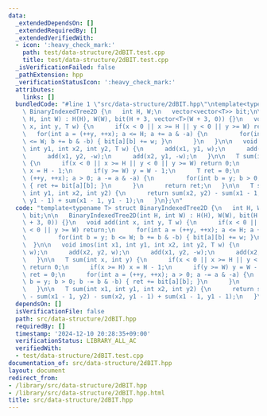 ```yaml
---
data:
  _extendedDependsOn: []
  _extendedRequiredBy: []
  _extendedVerifiedWith:
  - icon: ':heavy_check_mark:'
    path: test/data-structure/2dBIT.test.cpp
    title: test/data-structure/2dBIT.test.cpp
  _isVerificationFailed: false
  _pathExtension: hpp
  _verificationStatusIcon: ':heavy_check_mark:'
  attributes:
    links: []
  bundledCode: "#line 1 \"src/data-structure/2dBIT.hpp\"\ntemplate<typename T> struct\
    \ BinaryIndexedTree2D {\n   int H, W;\n   vector<vector<T>> bit;\n\n   BinaryIndexedTree2D(int\
    \ H, int W) : H(H), W(W), bit(H + 3, vector<T>(W + 3, 0)) {}\n   void add(int\
    \ x, int y, T w) {\n      if(x < 0 || x >= H || y < 0 || y >= W) return;\n   \
    \   for(int a = (++y, ++x); a <= H; a += a & -a) {\n         for(int b = y; b\
    \ <= W; b += b & -b) { bit[a][b] += w; }\n      }\n   }\n\n   void imos(int x1,\
    \ int y1, int x2, int y2, T w) {\n      add(x1, y1, w);\n      add(x2, y2, w);\n\
    \      add(x1, y2, -w);\n      add(x2, y1, -w);\n   }\n\n   T sum(int x, int y)\
    \ {\n      if(x < 0 || x >= H || y < 0 || y >= W) return 0;\n      if(x >= H)\
    \ x = H - 1;\n      if(y >= W) y = W - 1;\n      T ret = 0;\n      for(int a =\
    \ (++y, ++x); a > 0; a -= a & -a) {\n         for(int b = y; b > 0; b -= b & -b)\
    \ { ret += bit[a][b]; }\n      }\n      return ret;\n   }\n\n   T sum(int x1,\
    \ int y1, int x2, int y2) {\n      return sum(x2, y2) - sum(x1 - 1, y2) - sum(x2,\
    \ y1 - 1) + sum(x1 - 1, y1 - 1);\n   }\n};\n"
  code: "template<typename T> struct BinaryIndexedTree2D {\n   int H, W;\n   vector<vector<T>>\
    \ bit;\n\n   BinaryIndexedTree2D(int H, int W) : H(H), W(W), bit(H + 3, vector<T>(W\
    \ + 3, 0)) {}\n   void add(int x, int y, T w) {\n      if(x < 0 || x >= H || y\
    \ < 0 || y >= W) return;\n      for(int a = (++y, ++x); a <= H; a += a & -a) {\n\
    \         for(int b = y; b <= W; b += b & -b) { bit[a][b] += w; }\n      }\n \
    \  }\n\n   void imos(int x1, int y1, int x2, int y2, T w) {\n      add(x1, y1,\
    \ w);\n      add(x2, y2, w);\n      add(x1, y2, -w);\n      add(x2, y1, -w);\n\
    \   }\n\n   T sum(int x, int y) {\n      if(x < 0 || x >= H || y < 0 || y >= W)\
    \ return 0;\n      if(x >= H) x = H - 1;\n      if(y >= W) y = W - 1;\n      T\
    \ ret = 0;\n      for(int a = (++y, ++x); a > 0; a -= a & -a) {\n         for(int\
    \ b = y; b > 0; b -= b & -b) { ret += bit[a][b]; }\n      }\n      return ret;\n\
    \   }\n\n   T sum(int x1, int y1, int x2, int y2) {\n      return sum(x2, y2)\
    \ - sum(x1 - 1, y2) - sum(x2, y1 - 1) + sum(x1 - 1, y1 - 1);\n   }\n};"
  dependsOn: []
  isVerificationFile: false
  path: src/data-structure/2dBIT.hpp
  requiredBy: []
  timestamp: '2024-12-10 20:28:35+09:00'
  verificationStatus: LIBRARY_ALL_AC
  verifiedWith:
  - test/data-structure/2dBIT.test.cpp
documentation_of: src/data-structure/2dBIT.hpp
layout: document
redirect_from:
- /library/src/data-structure/2dBIT.hpp
- /library/src/data-structure/2dBIT.hpp.html
title: src/data-structure/2dBIT.hpp
---
```

